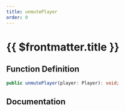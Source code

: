 ```yaml
---
title: unmutePlayer
order: 0
---
```


# {{ $frontmatter.title }}

## Function Definition

```ts
public unmutePlayer(player: Player): void;
```

## Documentation

<!--@include: ./parts/unmutePlayer.md-->
